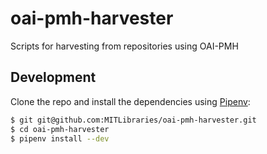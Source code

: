 # oai-pmh-harvester
Scripts for harvesting from repositories using OAI-PMH

## Development

Clone the repo and install the dependencies using [Pipenv](https://docs.pipenv.org/):

```bash
$ git git@github.com:MITLibraries/oai-pmh-harvester.git
$ cd oai-pmh-harvester
$ pipenv install --dev
```
